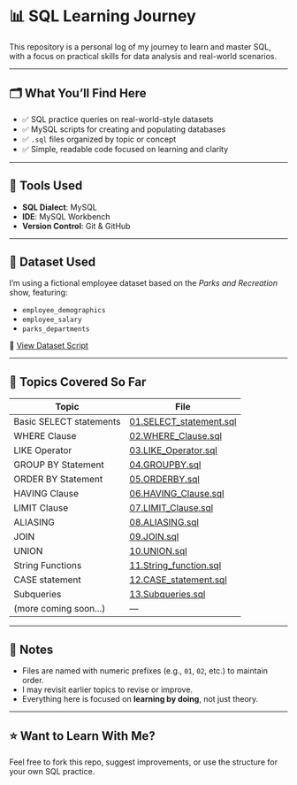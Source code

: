 # 📊 SQL Learning Journey

This repository is a personal log of my journey to learn and master SQL, with a focus on practical skills for data analysis and real-world scenarios.

---

## 🗂️ What You’ll Find Here

- ✅ SQL practice queries on real-world-style datasets
- ✅ MySQL scripts for creating and populating databases
- ✅ `.sql` files organized by topic or concept
- ✅ Simple, readable code focused on learning and clarity

---

## 🧰 Tools Used

- **SQL Dialect**: MySQL
- **IDE**: MySQL Workbench
- **Version Control**: Git & GitHub

---

## 🧪 Dataset Used

I’m using a fictional employee dataset based on the _Parks and Recreation_ show, featuring:

- `employee_demographics`
- `employee_salary`
- `parks_departments`

🔗 [View Dataset Script](00.Parks_and_Rec_Create_DB.sql)

---

## 📂 Topics Covered So Far

| Topic                   | File                                               |
| ----------------------- | -------------------------------------------------- |
| Basic SELECT statements | [01.SELECT_statement.sql](01.SELECT_statement.sql) |
| WHERE Clause            | [02.WHERE_Clause.sql ](02.WHERE_Clause.sql)        |
| LIKE Operator           | [03.LIKE_Operator.sql](03.LIKE_Operator.sql)       |
| GROUP BY Statement      | [04.GROUPBY.sql](04.GROUPBY.sql)                   |
| ORDER BY Statement      | [05.ORDERBY.sql](04.ORDERBY.sql)                   |
| HAVING Clause           | [06.HAVING_Clause.sql ](06.HAVING_Clause.sql)      |
| LIMIT Clause            | [07.LIMIT_Clause.sql ](07.LIMIT_Clause.sql)        |
| ALIASING                | [08.ALIASING.sql ](08.ALIASING.sql)                |
| JOIN                    | [09.JOIN.sql ](09.JOIN.sql)                        |
| UNION                   | [10.UNION.sql ](10.UNION.sql)                      |
| String Functions        | [11.String_function.sql ](11.String_function.sql)  |
| CASE statement          | [12.CASE_statement.sql ](12.CASE_statement.sql)    |
| Subqueries              | [13.Subqueries.sql ](13.Subqueries.sql)            |
| (more coming soon...)   | —                                                  |

---

## 📌 Notes

- Files are named with numeric prefixes (e.g., `01`, `02`, etc.) to maintain order.
- I may revisit earlier topics to revise or improve.
- Everything here is focused on **learning by doing**, not just theory.

---

## ⭐️ Want to Learn With Me?

Feel free to fork this repo, suggest improvements, or use the structure for your own SQL practice.
